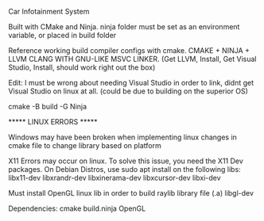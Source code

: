 Car Infotainment System

Built with CMake and Ninja.
ninja folder must be set as an environment variable, or placed in build folder

Reference working build compiler configs with cmake. CMAKE + NINJA + LLVM CLANG WITH GNU-LIKE MSVC LINKER. (Get LLVM, Install, Get Visual Studio, Install, should work right out the box)

Edit: I must be wrong about needing Visual Studio in order to link, didnt get Visual Studio on linux at all. (could be due to building on the superior OS)

cmake -B build -G Ninja

***** LINUX ERRORS *****

Windows may have been broken when implementing linux changes in cmake file to change library based on platform

X11 Errors may occur on linux. To solve this issue, you need the X11 Dev packages. On Debian Distros, use sudo apt install on the following libs:
libx11-dev libxrandr-dev libxinerama-dev libxcursor-dev libxi-dev

Must install OpenGL linux lib in order to build raylib library file (.a)
libgl-dev

Dependencies:
cmake
build.ninja
OpenGL
